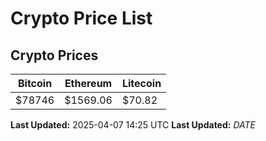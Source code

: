 # Crypto Price List

## Crypto Prices
| Bitcoin | Ethereum | Litecoin |
| ------- | -------- | -------- |
| $78746 | $1569.06 | $70.82 |
**Last Updated:** 2025-04-07 14:25 UTC
**Last Updated:** $DATE$
